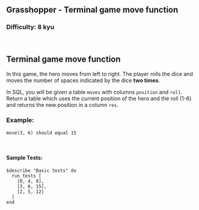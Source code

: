 ## Grasshopper - Terminal game move function
### Difficulty: 8 kyu

<br>

<h2 id="terminal-game-move-function">Terminal game move function</h2>
<p>In this game, the hero moves from left to right. The player rolls the dice and moves the number of spaces indicated by the dice <strong>two times</strong>.</p>
<p>In SQL, you will be given a table <code>moves</code> with columns <code>position</code> and <code>roll</code>. Return a table which uses the current position of the hero and the roll (1-6) and returns the new position in a column <code>res</code>.</p>
<h3 id="example">Example:</h3>
<pre><code class="language-python"><span class="cm-variable">move</span>(<span class="cm-number">3</span>, <span class="cm-number">6</span>) <span class="cm-variable">should</span> <span class="cm-variable">equal</span> <span class="cm-number">15</span>
</code></pre>


<br>

#### Sample Tests:

```
$describe "Basic tests" do
  run_tests [
    [0, 4, 8],
    [3, 6, 15],
    [2, 5, 12]
  ]
end
```